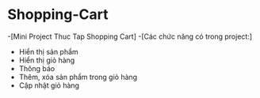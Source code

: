 # Shopping-Cart
-[Mini Project Thuc Tap Shopping Cart]
-[Các chức năng có trong project:]
- Hiển thị sản phẩm 
- Hiển thị giỏ hàng
- Thông báo
- Thêm, xóa sản phẩm trong giỏ hàng
- Cập nhật giỏ hàng
